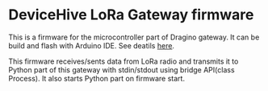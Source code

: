 # DeviceHive LoRa Gateway firmware
This is a firmware for the microcontroller part of Dragino gateway. It can be build and flash
with Arduino IDE. See deatils [here](http://www.dragino.com/downloads/downloads/UserManual/LG01_LoRa_Gateway_User_Manual.pdf).

This firmware receives/sents data from LoRa radio and transmits it to Python part of this
gateway with stdin/stdout using bridge API(class Process). It also starts Python part on
firmware start.
